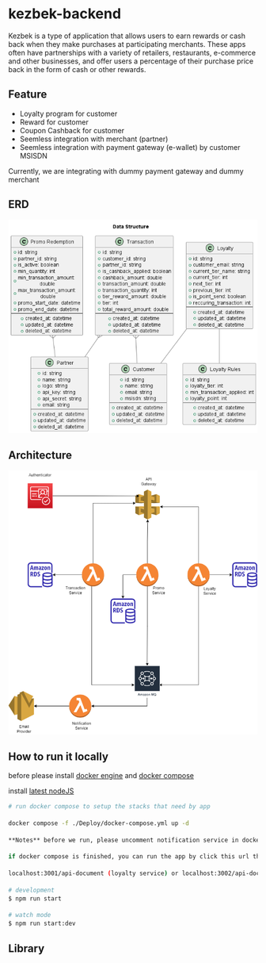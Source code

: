 # kezbek-backend

Kezbek is a type of application that allows users to earn rewards or cash back when they make purchases at participating merchants. These apps often have partnerships with a variety of retailers, restaurants, e-commerce and other businesses, and offer users a percentage of their purchase price back in the form of cash or other rewards.

## Feature

- Loyalty program for customer
- Reward for customer
- Coupon Cashback for customer
- Seemless integration with merchant (partner)
- Seemless integration with payment gateway (e-wallet) by customer MSISDN

Currently, we are integrating with dummy payment gateway and dummy merchant

## ERD

![Data Structure](./docs/data_structure.png)

## Architecture

![Architecture](./docs/Kezbek-be-arch.drawio.png)

## How to run it locally

before please install [docker engine](https://docs.docker.com/engine/install/) and [docker compose](https://docs.docker.com/compose/install/)

install [latest nodeJS](https://nodejs.org/en/download/)

```bash
# run docker compose to setup the stacks that need by app

docker compose -f ./Deploy/docker-compose.yml up -d

**Notes** before we run, please uncomment notification service in docker-compose.yml env variable section

if docker compose is finished, you can run the app by click this url the OPEN API documentation at

localhost:3001/api-document (loyalty service) or localhost:3002/api-document (promo service) or localhost:3003/api-document (transaction service)

# development
$ npm run start

# watch mode
$ npm run start:dev
```

## Library
